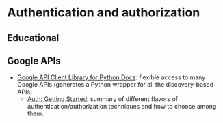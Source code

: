 # Authentication and authorization
## Educational



## Google APIs
- [Google API Client Library for Python Docs](https://github.com/googleapis/google-api-python-client/tree/master/docs): flexible access to many Google APIs (generates a Python wrapper for all the discovery-based APIs)
  - [Auth: Getting Started](https://github.com/googleapis/google-api-python-client/blob/master/docs/auth.md): summary of different flavors of authentication/authorization techniques and how to choose among them.

  
